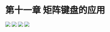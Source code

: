 # 第十一章 矩阵键盘的应用

<img src="../img/go1/80.png" />

<img src="../img/go1/81.png" />

<img src="../img/go1/82.png" />

<img src="../img/go1/83.png" />